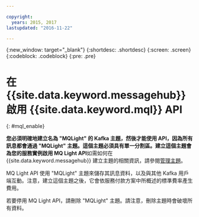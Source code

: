 ```yaml
---

copyright:
  years: 2015, 2017
lastupdated: "2016-11-22"

---
```


{:new_window: target="_blank"}
{:shortdesc: .shortdesc}
{:screen: .screen}
{:codeblock: .codeblock}
{:pre: .pre}

# 在 {{site.data.keyword.messagehub}} 啟用 {{site.data.keyword.mql}} API
{: #mql_enable}


**您必須明確地建立名為 "MQLight" 的 Kafka 主題，然後才能使用 API，因為所有訊息都會通過 "MQLight" 主題。這個主題必須具有單一分割區。建立這個主題會為您的服務實例啟用 MQ Light API**如需如何在 {{site.data.keyword.messagehub}} 建立主題的相關資訊，請參閱[管理主題](/docs/services/MessageHub/messagehub070.html)。

MQ Light API 使用 "MQLight" 主題來儲存其訊息資料，以及與其他 Kafka 用戶端互動。注意，建立這個主題之後，它會依服務付款方案中所概述的標準費率產生費用。

若要停用 MQ Light API，請刪除 "MQLight" 主題。請注意，刪除主題時會破壞所有資料。
